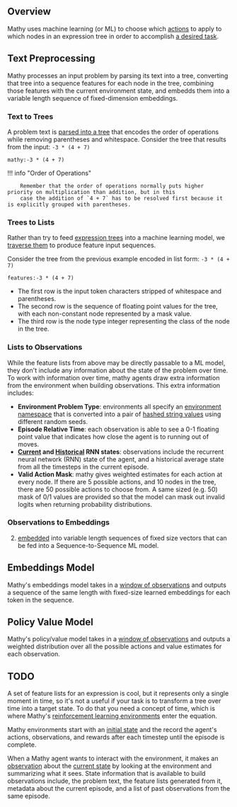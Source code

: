 ## Overview

Mathy uses machine learning (or ML) to choose which [actions](/cas/rules/overview) to apply to which nodes in an expression tree in order to accomplish [a desired task](/envs/overview).

## Text Preprocessing

Mathy processes an input problem by parsing its text into a tree, converting that tree into a sequence features for each node in the tree, combining those features with the current environment state, and embedds them into a variable length sequence of fixed-dimension embeddings.

### Text to Trees

A problem text is [parsed into a tree](/cas/parser) that encodes the order of operations while removing parentheses and whitespace.
Consider the tree that results from the input: `-3 * (4 + 7)`

`mathy:-3 * (4 + 7)`

!!! info "Order of Operations"

        Remember that the order of operations normally puts higher priority on multiplication than addition, but in this
        case the addition of `4 + 7` has to be resolved first because it is explicitly grouped with parentheses.

### Trees to Lists

Rather than try to feed [expression trees](/cas/parser) into a machine learning model, we [traverse them](/api/core/expressions/#to_list) to produce feature input sequences.

Consider the tree from the previous example encoded in list form: `-3 * (4 + 7)`

`features:-3 * (4 + 7)`

- The first row is the input token characters stripped of whitespace and parentheses.
- The second row is the sequence of floating point values for the tree, with each non-constant node represented by a mask value.
- The third row is the node type integer representing the class of the node in the tree.

### Lists to Observations

While the feature lists from above may be directly passable to a ML model, they don't include any information about the state of the problem over time. To work with information over time, mathy agents draw extra information from the environment when building observations. This extra information includes:

- **Environment Problem Type**: environments all specify an [environment namespace](/api/env/#get_env_namespace) that is converted into a pair of [hashed string values](/api/state/#get_problem_hash) using different random seeds.
- **Episode Relative Time**: each observation is able to see a 0-1 floating point value that indicates how close the agent is to running out of moves.
- **[Current](/about/#r2d2) and [Historical](/about/#persistence-pays-off) RNN states**: observations include the recurrent neural network (RNN) state of the agent, and a historical average state from all the timesteps in the current episode.
- **Valid Action Mask**: mathy gives weighted estimates for each action at every node. If there are 5 possible actions, and 10 nodes in the tree, there are 50 possible actions to choose from. A same sized (e.g. 50) mask of 0/1 values are provided so that the model can mask out invalid logits when returning probability distributions.

### Observations to Embeddings

2. [embedded](/ml/math_embeddings) into variable length sequences of fixed size vectors that can be fed into a Sequence-to-Sequence ML model.

## Embeddings Model

Mathy's embeddings model takes in a [window of observations](/api/state/#mathywindowobservation) and outputs a sequence of the same length with fixed-size learned embeddings for each token in the sequence.

## Policy Value Model

Mathy's policy/value model takes in a [window of observations](/api/state/#mathywindowobservation) and outputs a weighted distribution over all the possible actions and value estimates for each observation.

## TODO

A set of feature lists for an expression is cool, but it represents only a single moment in time, so it's not a useful if your task is to transform a tree over time into a target state. To do that you need a concept of time, which is where Mathy's [reinforcement learning environments](/envs/overview) enter the equation.

Mathy environments start with an [initial state](/api/env/#get_initial_state) and the record the agent's actions, observations, and rewards after each timestep until the episode is complete.

When a Mathy agent wants to interact with the environment, it makes an [observation](/api/state/#mathyobservation) about the [current state](/api/state/#mathyenvstate) by looking at the environment and summarizing what it sees. State information that is available to build observations include, the problem text, the feature lists generated from it, metadata about the current episode, and a list of past observations from the same episode.
